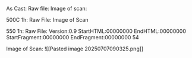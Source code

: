 As Cast:
Raw file:
Image of scan:

500C 1h:
Raw File:
Image of Scan

550 1h:
Raw File: Version:0.9 StartHTML:00000000 EndHTML:00000000 StartFragment:00000000 EndFragment:00000000 54
<!-- PUBLISH STOP -->
Image of Scan:
![[Pasted image 20250707090325.png]]
